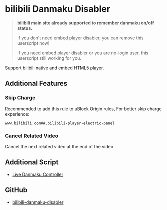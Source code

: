 # bilibili Danmaku Disabler

> **bilibili main site already supported to remember danmaku on/off status.**
>
> If you don't need embed player disabler, you can remove this userscript now!
>
> If you need embed player disabler or you are no-login user, this userscript still working for you.

Support bilibili native and embed HTML5 player.

## Additional Features

### Skip Charge

Recommended to add this rule to uBlock Origin rules, For better skip charge experience:

```
www.bilibili.com##.bilibili-player-electric-panel
```

### Cancel Related Video

Cancel the next related video at the end of the video.

## Additional Script

- [Live Danmaku Controller][addon-script]

## GitHub

- [bilibili-danmaku-disabler][github]

[addon-script]: https://greasyfork.org/scripts/386857-live-danmaku-controller
[github]: https://github.com/akiirui/userscript/tree/main/bilibili-danmaku-disabler
